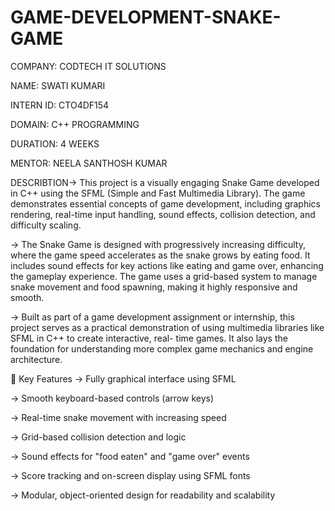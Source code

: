 # GAME-DEVELOPMENT-SNAKE-GAME

COMPANY: CODTECH IT SOLUTIONS

NAME: SWATI KUMARI

INTERN ID: CTO4DF154

DOMAIN: C++ PROGRAMMING

DURATION: 4 WEEKS

MENTOR: NEELA SANTHOSH KUMAR

DESCRIBTION-> This project is a visually engaging Snake Game developed in C++ using the SFML (Simple and Fast Multimedia Library). The game demonstrates essential concepts of game development, including graphics rendering, real-time input handling, sound effects, collision detection, and difficulty scaling.

-> The Snake Game is designed with progressively increasing difficulty, where the game speed accelerates as the snake grows by eating food. It includes sound effects for key actions like eating and game over, enhancing the gameplay experience. The game uses a grid-based system to manage snake movement and food spawning, making it highly responsive and smooth.

-> Built as part of a game development assignment or internship, this project serves as a practical demonstration of using multimedia libraries like SFML in C++ to create interactive, real- time games. It also lays the foundation for understanding more complex game mechanics and engine architecture.

🧠 Key Features -> Fully graphical interface using SFML

-> Smooth keyboard-based controls (arrow keys)

-> Real-time snake movement with increasing speed

-> Grid-based collision detection and logic

-> Sound effects for "food eaten" and "game over" events

-> Score tracking and on-screen display using SFML fonts

-> Modular, object-oriented design for readability and scalability
